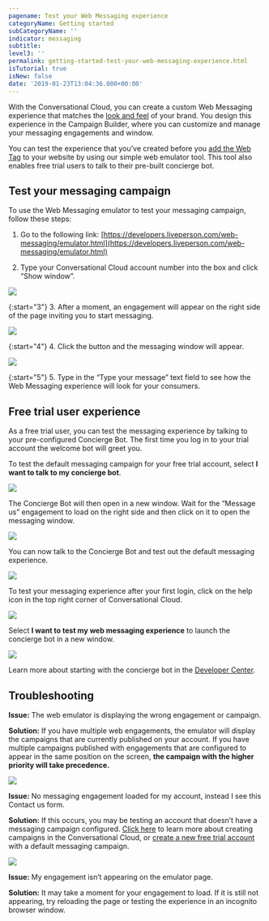 ```yaml
---
pagename: Test your Web Messaging experience
categoryName: Getting started
subCategoryName: ''
indicator: messaging
subtitle: 
level3: ''
permalink: getting-started-test-your-web-messaging-experience.html
isTutorial: true
isNew: false
date: '2019-01-23T13:04:36.000+00:00'
---
```


With the Conversational Cloud, you can create a custom Web Messaging experience that matches the [look and feel](contact-center-management-campaigns-engagement-window.html) of your brand. You design this experience in the Campaign Builder, where you can customize and manage your messaging engagements and window. 

You can test the experience that you’ve created before you [add the Web Tag](getting-started-add-the-liveperson-tag-to-your-website.html) to your website by using our simple web emulator tool. This tool also enables free trial users to talk to their pre-built concierge bot.

## Test your messaging campaign 

To use the Web Messaging emulator to test your messaging campaign, follow these steps: 

1. Go to the following link: [https://developers.liveperson.com/web-messaging/emulator.html](https://developers.liveperson.com/web-messaging/emulator.html)

2. Type your Conversational Cloud account number into the box and click “Show window”.

![](img/test-your-web-messaging-experience-1.png)

{:start="3"}
3. After a moment, an engagement will appear on the right side of the page inviting you to start messaging.

![](img/test-your-web-messaging-experience-2.png)

{:start="4"}
4. Click the button and the messaging window will appear. 

![](img/test-your-web-messaging-experience-3.png)

{:start="5"}
5. Type in the “Type your message” text field to see how the Web Messaging experience will look for your consumers.

## Free trial user experience 

As a free trial user, you can test the messaging experience by talking to your pre-configured Concierge Bot. The first time you log in to your trial account the welcome bot will greet you. 

To test the default messaging campaign for your free trial account, select **I want to talk to my concierge bot**.

![](img/test-your-web-messaging-experience-4.png)

The Concierge Bot will then open in a new window. Wait for the “Message us” engagement to load on the right side and then click on it to open the messaging window. 

![](img/test-your-web-messaging-experience-5.png)

You can now talk to the Concierge Bot and test out the default messaging experience. 

![](img/test-your-web-messaging-experience-6.png)

To test your messaging experience after your first login, click on the help icon in the top right corner of Conversational Cloud. 

![](img/test-your-web-messaging-experience-7.png)

Select **I want to test my web messaging experience** to launch the concierge bot in a new window.

![](img/test-your-web-messaging-experience-8.png)

Learn more about starting with the concierge bot in the [Developer Center](https://developers.liveperson.com/starting-with-your-concierge-bot.html).

## Troubleshooting 

**Issue:** The web emulator is displaying the wrong engagement or campaign. 

**Solution:** If you have multiple web engagements, the emulator will display the campaigns that are currently published on your account. If you have multiple campaigns published with engagements that are configured to appear in the same position on the screen, **the campaign with the higher priority will take precedence.** 

![](img/test-your-web-messaging-experience-9.png)

**Issue:** No messaging engagement loaded for my account, instead I see this Contact us form. 

**Solution:** If this occurs, you may be testing an account that doesn’t have a messaging campaign configured. [Click here](contact-center-management-campaigns-campaigns-overview.html) to learn more about creating campaigns in the Conversational Cloud, or [create a new free trial account](https://developers.liveperson.com/register.html) with a default messaging campaign. 

![](img/test-your-web-messaging-experience-10.png)

**Issue:**  My engagement isn’t appearing on the emulator page. 

**Solution:** It may take a moment for your engagement to load. If it is still not appearing, try reloading the page or testing the experience in an incognito browser window. 



